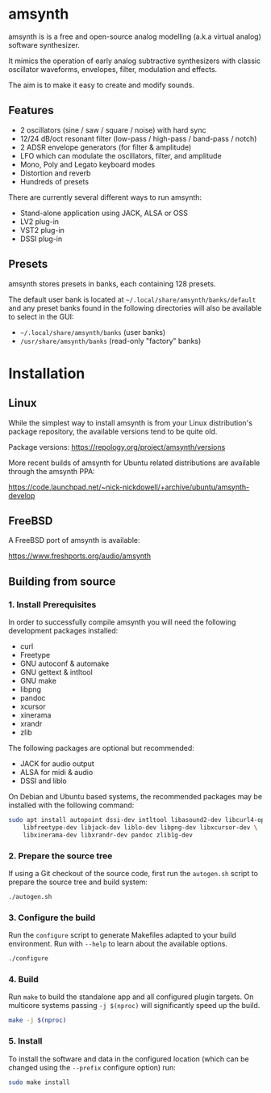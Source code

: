 # amsynth

amsynth is is a free and open-source analog modelling (a.k.a virtual analog)
software synthesizer.

It mimics the operation of early analog subtractive synthesizers with classic
oscillator waveforms, envelopes, filter, modulation and effects.

The aim is to make it easy to create and modify sounds.

## Features

- 2 oscillators (sine / saw / square / noise) with hard sync
- 12/24 dB/oct resonant filter (low-pass / high-pass / band-pass / notch)
- 2 ADSR envelope generators (for filter & amplitude)
- LFO which can modulate the oscillators, filter, and amplitude
- Mono, Poly and Legato keyboard modes
- Distortion and reverb
- Hundreds of presets

There are currently several different ways to run amsynth:

- Stand-alone application using JACK, ALSA or OSS
- LV2 plug-in
- VST2 plug-in
- DSSI plug-in

## Presets

amsynth stores presets in banks, each containing 128 presets.

The default user bank is located at `~/.local/share/amsynth/banks/default`
and any preset banks found in the following directories will also be
available to select in the GUI:

- `~/.local/share/amsynth/banks` (user banks)
- `/usr/share/amsynth/banks` (read-only "factory" banks)

# Installation

## Linux

While the simplest way to install amsynth is from your Linux distribution's
package repository, the available versions tend to be quite old.

Package versions: https://repology.org/project/amsynth/versions

More recent builds of amsynth for Ubuntu related distributions are available
through the amsynth PPA:

https://code.launchpad.net/~nick-nickdowell/+archive/ubuntu/amsynth-develop

## FreeBSD

A FreeBSD port of amsynth is available:

https://www.freshports.org/audio/amsynth

## Building from source

### 1. Install Prerequisites

In order to successfully compile amsynth you will need the following
development packages installed:

- curl
- Freetype
- GNU autoconf & automake
- GNU gettext & intltool
- GNU make
- libpng
- pandoc
- xcursor
- xinerama
- xrandr
- zlib

The following packages are optional but recommended:

- JACK for audio output
- ALSA for midi & audio
- DSSI and liblo

On Debian and Ubuntu based systems, the recommended packages may be installed
with the following command:

```sh
sudo apt install autopoint dssi-dev intltool libasound2-dev libcurl4-openssl-dev \
	libfreetype-dev libjack-dev liblo-dev libpng-dev libxcursor-dev \
	libxinerama-dev libxrandr-dev pandoc zlib1g-dev
```

### 2. Prepare the source tree

If using a Git checkout of the source code, first run the `autogen.sh` script
to prepare the source tree and build system:

```sh
./autogen.sh
```

### 3. Configure the build

Run the `configure` script to generate Makefiles adapted to your build
environment. Run with `--help` to learn about the available options.

```sh
./configure
```

### 4. Build

Run `make` to build the standalone app and all configured plugin targets. On
multicore systems passing `-j $(nproc)` will significantly speed up the build.

```sh
make -j $(nproc)
```

### 5. Install

To install the software and data in the configured location (which can be
changed using the `--prefix` configure option) run:

```sh
sudo make install
```
